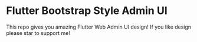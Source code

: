 # Flutter Bootstrap Style Admin UI


This repo gives you amazing Flutter Web Admin UI design! If you like design please star to support me!

